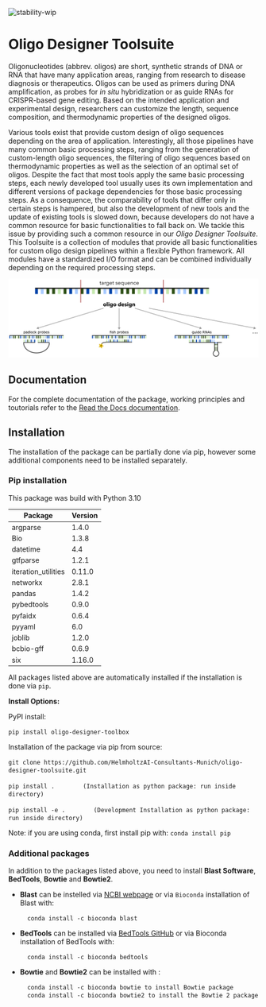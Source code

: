 ![stability-wip](https://img.shields.io/badge/stability-work_in_progress-lightgrey.svg)

# Oligo Designer Toolsuite

Oligonucleotides (abbrev. oligos) are short, synthetic strands of DNA or RNA that have many application areas, ranging from research to disease diagnosis or therapeutics. Oligos can be used as primers during DNA amplification, as probes for *in situ* hybridization or as guide RNAs for CRISPR-based gene editing. Based on the intended application and experimental design, researchers can customize the length, sequence composition, and thermodynamic properties of the designed oligos.

Various tools exist that provide custom design of oligo sequences depending on the area of application. Interestingly, all those pipelines have many common basic processing steps, ranging from the generation of custom-length oligo sequences, the filtering of oligo sequences based on thermodynamic properties as well as the selection of an optimal set of oligos. Despite the fact that most tools apply the same basic processing steps, each newly developed tool usually uses its own implementation and different versions of package dependencies for those basic processing steps. As a consequence, the comparability of tools that differ only in certain steps is hampered, but also the development of new tools and the update of existing tools is slowed down, because developers do not have a common resource for basic functionalities to fall back on. We tackle this issue by providing such a common resource in our *Oligo Designer Toolsuite*. This Toolsuite is a collection of modules that provide all basic functionalities for custom oligo design pipelines within a flexible Python framework. All modules have a standardized I/O format and can be combined individually depending on the required processing steps.

![](docs/figures/oligo_design.png)


## Documentation

For the complete documentation of the package, working principles and toutorials refer to the [Read the Docs documentation](https://oligo-designer-toolsuite.readthedocs.io/en/latest/).



## Installation

The installation of the package can be partially done via pip, however some additional components need to be installed separately.

### Pip installation

This package was build with Python 3.10

| Package  | Version |
| ------------- | ------------- |
| argparse  | 1.4.0  |
| Bio  | 1.3.8  |
| datetime | 4.4 |
| gtfparse  | 1.2.1 |
| iteration_utilities  | 0.11.0 |
| networkx  | 2.8.1 |
| pandas  | 1.4.2 |
| pybedtools  | 0.9.0 |
| pyfaidx  | 0.6.4 |
| pyyaml  | 6.0 |
| joblib | 1.2.0 |
| bcbio-gff  | 0.6.9 |
| six  | 1.16.0 |


All packages listed above are automatically installed if the installation is done via ```pip```.


**Install Options:**

PyPI install:

```
pip install oligo-designer-toolbox
```

Installation of the package via pip from source:

```
git clone https://github.com/HelmholtzAI-Consultants-Munich/oligo-designer-toolsuite.git

pip install .        (Installation as python package: run inside directory)

pip install -e .        (Development Installation as python package: run inside directory)
```

Note: if you are using conda, first install pip with: ```conda install pip```

### Additional packages

In addition to the packages listed above, you need to install **Blast Software**, **BedTools**, **Bowtie** and **Bowtie2**.

- **Blast** can be instelled via [NCBI webpage](https://blast.ncbi.nlm.nih.gov/Blast.cgi?PAGE_TYPE=BlastDocs&DOC_TYPE=Download)  or via ```Bioconda``` installation of Blast with:

		conda install -c bioconda blast

- **BedTools** can be installed via [BedTools GitHub](https://bedtools.readthedocs.io/en/latest/content/installation.html) or via Bioconda installation of BedTools with:

		conda install -c bioconda bedtools

- **Bowtie** and **Bowtie2** can be installed with :

		conda install -c bioconda bowtie to install Bowtie package
		conda install -c bioconda bowtie2 to install the Bowtie 2 package
